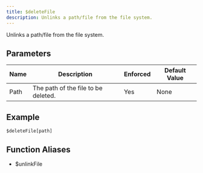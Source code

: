 ```yaml
---
title: $deleteFile
description: Unlinks a path/file from the file system.
---
```


Unlinks a path/file from the file system.
## Parameters
| Name |             Description             | Enforced | Default Value |
|------|-------------------------------------|----------|---------------|
| Path | The path of the file to be deleted. | Yes      | None          |
## Example
```eats
$deleteFile[path]
```
## Function Aliases
- $unlinkFile
